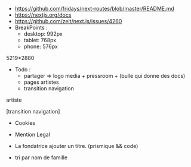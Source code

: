- https://github.com/fridays/next-routes/blob/master/README.md
- https://nextjs.org/docs
- https://github.com/zeit/next.js/issues/4260
- BreakPoints : 
  * desktop: 992px
  * tablet: 768px
  * phone: 576px

5219*2880

- Todo :
    - partager => logo media + pressroom + (bulle qui donne des docs) 
    - pages artistes 
    - transition navigation

artiste 


[transition navigation]

- Cookies
- Mention Legal




- La fondatrice ajouter un titre. (prismique && code)
- tri par nom de famille


